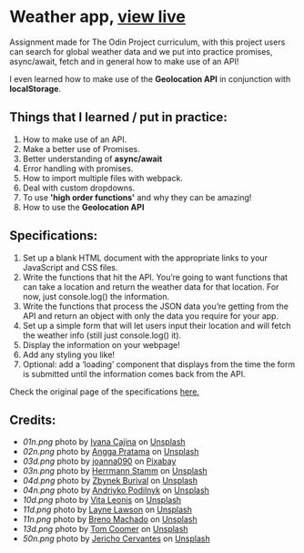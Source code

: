 # Weather app, [view live](https://darkwool.github.io/weather-app/)

Assignment made for The Odin Project curriculum, with this project users can search for global weather data and we put into practice promises, async/await, fetch and in general how to make use of an API!

I even learned how to make use of the __Geolocation API__ in conjunction with __localStorage__.

## Things that I learned / put in practice:

1. How to make use of an API.
1. Make a better use of Promises.
1. Better understanding of __async/await__
1. Error handling with promises.
1. How to import multiple files with webpack.
1. Deal with custom dropdowns.
1. To use __'high order functions'__ and why they can be amazing!
1. How to use the __Geolocation API__

## Specifications:

1. Set up a blank HTML document with the appropriate links to your JavaScript and CSS files.
1. Write the functions that hit the API. You’re going to want functions that can take a location and return the weather data for that location. For now, just console.log() the information.
1. Write the functions that process the JSON data you’re getting from the API and return an object with only the data you require for your app.
1. Set up a simple form that will let users input their location and will fetch the weather info (still just console.log() it).
1. Display the information on your webpage!
1. Add any styling you like!
1. Optional: add a ‘loading’ component that displays from the time the form is submitted until the information comes back from the API.
    
Check the original page of the specifications [here.](https://www.theodinproject.com/lessons/689/)

## Credits:

* _01n.png_ photo by [Ivana Cajina](https://unsplash.com/@von_co?utm_source=unsplash&utm_medium=referral&utm_content=creditCopyText) on [Unsplash](https://unsplash.com/?utm_source=unsplash&utm_medium=referral&utm_content=creditCopyText)
* _02n.png_ photo by [Angga Pratama](https://unsplash.com/@negative1?utm_source=unsplash&utm_medium=referral&utm_content=creditCopyText) on [Unsplash](https://unsplash.com/?utm_source=unsplash&utm_medium=referral&utm_content=creditCopyText)
* _03d.png_ photo by [joanna090](https://pixabay.com/users/joanna090-3238265/?utm_source=link-attribution&amp;utm_medium=referral&amp;utm_campaign=image&amp;utm_content=1770603) on [Pixabay](https://pixabay.com//?utm_source=link-attribution&amp;utm_medium=referral&amp;utm_campaign=image&amp;utm_content=1770603)
* _03n.png_ photo by [Herrmann Stamm](https://unsplash.com/@herrmannstamm?utm_source=unsplash&utm_medium=referral&utm_content=creditCopyText) on [Unsplash](https://unsplash.com/?utm_source=unsplash&utm_medium=referral&utm_content=creditCopyText)
* _04d.png_ photo by [Zbynek Burival](https://unsplash.com/@zburival?utm_source=unsplash&utm_medium=referral&utm_content=creditCopyText) on [Unsplash](https://unsplash.com/?utm_source=unsplash&utm_medium=referral&utm_content=creditCopyText)
* _04n.png_ photo by [Andriyko Podilnyk](https://unsplash.com/@andriyko?utm_source=unsplash&utm_medium=referral&utm_content=creditCopyText) on [Unsplash](https://unsplash.com/es/s/fotos/night-sky-clouds?utm_source=unsplash&utm_medium=referral&utm_content=creditCopyText)
* _10d.png_ photo by [Vita Leonis](https://unsplash.com/@myfunkypixel?utm_source=unsplash&utm_medium=referral&utm_content=creditCopyText) on [Unsplash](https://unsplash.com/@myfunkypixel?utm_source=unsplash&utm_medium=referral&utm_content=creditCopyText)
* _11d.png_ photo by [Layne Lawson](https://unsplash.com/@laynelawson?utm_source=unsplash&utm_medium=referral&utm_content=creditCopyText) on [Unsplash](https://unsplash.com/photos/MJNXWd4rul8?utm_source=unsplash&utm_medium=referral&utm_content=creditCopyText)
* _11n.png_ photo by [Breno Machado](https://unsplash.com/@brenomachado?utm_source=unsplash&utm_medium=referral&utm_content=creditCopyText) on [Unsplash](https://unsplash.com/?utm_source=unsplash&utm_medium=referral&utm_content=creditCopyText)
* _13d.png_ photo by [Tom Coomer](https://unsplash.com/@tomcoomer?utm_source=unsplash&utm_medium=referral&utm_content=creditCopyText) on [Unsplash](https://unsplash.com/?utm_source=unsplash&utm_medium=referral&utm_content=creditCopyText)
* _50n.png_ photo by [Jericho Cervantes](https://unsplash.com/@roadtojericho?utm_source=unsplash&utm_medium=referral&utm_content=creditCopyText) on [Unsplash](https://unsplash.com/?utm_source=unsplash&utm_medium=referral&utm_content=creditCopyText)
  
